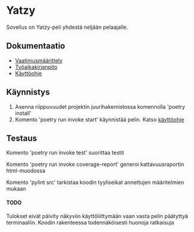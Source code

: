 # Yatzy

Sovellus on Yatzy-peli yhdestä neljään pelaajalle.

## Dokumentaatio
- [Vaatimusmäärittely](./dokumentaatio/vaatimusmaarittely.md)
- [Työaikakirjanpito](./dokumentaatio/tuntikirjanpito.md)
- [Käyttöohje](./dokumentaatio/kayttoohje.md)

## Käynnistys
1. Asenna riippuvuudet projektin juurihakemistossa komennolla 'poetry install'
2. Komento 'poetry run invoke start' käynnistää pelin. Katso [käyttöohje](./dokumentaatio/kayttoohje.md)

## Testaus

Komento 'poetry run invoke test' suorittaa testit

Komento 'poetry run invoke coverage-report' generoi kattavuusraportin html-muodossa

Komento 'pylint src' tarkistaa koodin tyyliseikat annettujen määritelmien mukaan

#### TODO
Tulokset eivät päivity näkyviin käyttöliittymään vaan vasta pelin päätyttyä terminaaliin. Koodin rakenteessa todennäköisesti huonoja ratkaisuja
